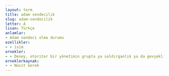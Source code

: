 ```yaml
---
layout: term
title: adam sendecilik
slug: adam-sendecilik
letter: A
lisan: Türkçe
anlamlar:
- Adam sendeci olma durumu
ozellikler:
- - isim
ornekler:
- - Deney, otoriter bir yönetimin grupta ya saldırganlık ya da gevşeklik ve adam sendecilik eğilimlerini geliştirdiğini ortaya koydu.
orneklerkaynak:
- - Nüvit Gerek
---
```

